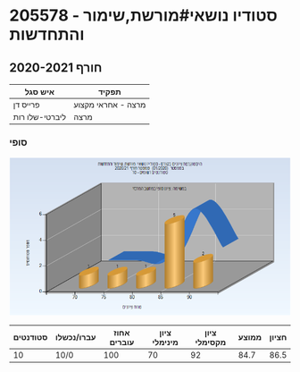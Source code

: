 # 205578 - סטודיו נושאי#מורשת,שימור והתחדשות

## חורף 2020-2021

| איש סגל | תפקיד |
| ---- | ---- |
| פרייס דן | מרצה - אחראי מקצוע |
| ליברטי-שלו רות | מרצה |

### סופי

![202001 Finals](202001/Finals.png)

| סטודנטים | עברו/נכשלו | אחוז עוברים | ציון מינימלי | ציון מקסימלי | ממוצע | חציון |
| ---- | ---- | ---- | ---- | ---- | ---- | ---- |
| 10 | 10/0 | 100 | 70 | 92 | 84.7 | 86.5 |

